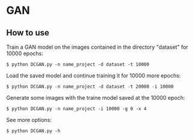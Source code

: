 # GAN

## How to use

Train a GAN model on the images contained in the directory "dataset" for 10000 epochs:
```
$ python DCGAN.py -n name_project -d dataset -t 10000
```
Load the saved model and continue training it for 10000 more epochs:
```
$ python DCGAN.py -n name_project -d dataset -t 20000 -i 10000
```
Generate some images with the traine model saved at the 10000 epoch:
```
$ python DCGAN.py -n name_project -i 10000 -g 0 -x 4
```
See more options:
```
$ python DCGAN.py -h
```
